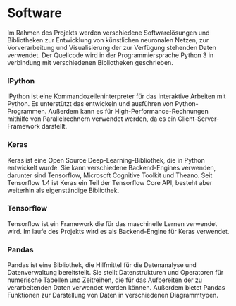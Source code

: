 # Software
Im Rahmen des Projekts werden verschiedene Softwarelösungen und Bibliotheken zur Entwicklung von künstlichen neuronalen Netzen, zur Vorverarbeitung und Visualisierung der zur Verfügung stehenden Daten verwendet. Der Quellcode wird in der Programmiersprache Python 3 in verbindung mit verschiedenen Bibliotheken geschrieben.

### IPython
IPython ist eine Kommandozeileninterpreter für das interaktive Arbeiten mit Python. Es unterstützt das entwickeln und ausführen von Python-Programmen. Außerdem kann es für High-Performance-Rechnungen mithilfe von Parallelrechnern verwendet werden, da es ein Client-Server-Framework darstellt.

### Keras
Keras ist eine Open Source Deep-Learning-Bibliothek, die in Python entwickelt wurde. Sie kann verschiedene Backend-Engines verwenden, darunter sind Tensorflow, Microsoft Cognitive Toolkit und Theano. Seit Tensorflow 1.4 ist Keras ein Teil der Tensorflow Core API, besteht aber weiterhin als eigenständige Bibliothek.
### Tensorflow
Tensorflow ist ein Framework die für das maschinelle Lernen verwendet wird. Im laufe des Projekts wird es als Backend-Engine für Keras verwendet. 
### Pandas
Pandas ist eine Bibliothek, die Hilfmittel für die Datenanalyse und Datenverwaltung bereitstellt. Sie stellt Datenstrukturen und Operatoren für numerische Tabellen und Zeitreihen, die für das Aufbereiten der zu verarbeitenden Daten verwendet werden können. Außerdem bietet Pandas Funktionen zur Darstellung von Daten in verschiedenen Diagrammtypen.
